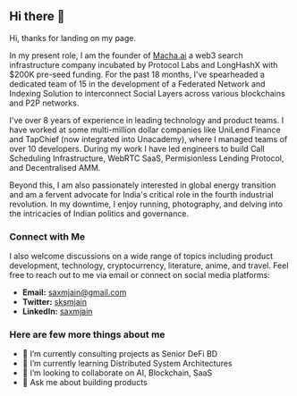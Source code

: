 ## Hi there 👋
Hi, thanks for landing on my page. 

In my present role, I am the founder of [Macha.ai](http://macha.ai/)  a web3 search infrastructure company incubated by Protocol Labs and LongHashX with $200K pre-seed funding. For the past 18 months, I've spearheaded a dedicated team of 15 in the development of a Federated Network and Indexing Solution to interconnect Social Layers across various blockchains and P2P networks.

I've over 8 years of experience in leading technology and product teams. I have worked at some multi-million dollar companies like UniLend Finance and TapChief (now integrated into Unacademy), where I managed teams of over 10 developers. During my work I have led engineers to build Call Scheduling Infrastructure, WebRTC SaaS, Permisionless Lending Protocol, and Decentralised AMM.

Beyond this, I am also passionately interested in global energy transition and am a fervent advocate for India's critical role in the fourth industrial revolution. In my downtime, I enjoy running, photography, and delving into the intricacies of Indian politics and governance.

### **Connect with Me**

I also welcome discussions on a wide range of topics including product development, technology, cryptocurrency, literature, anime, and travel. Feel free to reach out to me via email or connect on social media platforms:

- **Email:** saxmjain@gmail.com  
- **Twitter:** [sksmjain](https://twitter.com/sksmjain)
- **LinkedIn:** [saxmjain](https://www.linkedin.com/in/saxmjain)


### Here are few more things about me

- 🔭 I’m currently consulting projects as Senior DeFi BD
- 🌱 I’m currently learning Distributed System Architectures
- 👯 I’m looking to collaborate on AI, Blockchain, SaaS
- 💬 Ask me about building products
